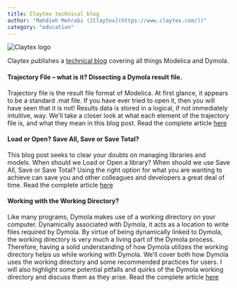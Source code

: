 ```yaml
---
title: Claytex technical blog
author: "Mahdieh Mehrabi ([Claytex](https://www.claytex.com/))"
category: "education"
---
```


![Claytex logo](https://www.claytex.com/wp-content/uploads/2016/04/claytex-logo.png "Claytex logo")

Claytex publishes a [technical blog]( https://www.claytex.com/blog/) covering all things Modelica and Dymola.  


#### Trajectory File – what is it? Dissecting a Dymola result file.

Trajectory file is the result file format of Modelica. At first glance, it appears to be a standard .mat file. If you have ever tried to open it, then you will have seen that it is not! Results data is stored in a logical, if not immediately intuitive, way. We’ll take a closer look at what each element of the trajectory file is, and what they mean in this blog post. Read the complete article [here](https://www.claytex.com/tech-blog/trajectory-file-what-is-it-dissecting-a-dymola-result-file/)

#### Load or Open? Save All, Save or Save Total? 

This blog post seeks to clear your doubts on managing libraries and models.
When should we Load or Open a library? When should we use Save All, Save or Save Total? Using the right option for what you are wanting to achieve can save you and other colleagues and developers a great deal of time. Read the complete article [here](https://www.claytex.com/tech-blog/load-or-open-save-all-save-or-save-total/)

#### Working with the Working Directory? 

Like many programs, Dymola makes use of a working directory on your computer. Dynamically associated with Dymola, it acts as a location to write files required by Dymola. By virtue of being dynamically linked to Dymola, the working directory is very much a living part of the Dymola process. Therefore, having a solid understanding of how Dymola utilizes the working directory helps us while working with Dymola. We’ll cover both how Dymola uses the working directory and some recommended practices for users. I will also highlight some potential pitfalls and quirks of the Dymola working directory and discuss them as they arise. Read the complete article [here](https://www.claytex.com/tech-blog/working-with-the-working-directory/)
